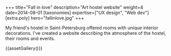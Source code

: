 +++
title="Fall in love"
description="Art hostel website"
weight=4
date=2014-08-01
[taxonomies]
expertise=["UX design", "Web dev"]
[extra.poly]
hero="fallinlove.jpg"
+++

My friend's hostel in Saint-Petersburg offered rooms with unique interior decorations. I've created a website describing the atmosphere of the hostel, their rooms and events.

{{assetGallery()}}